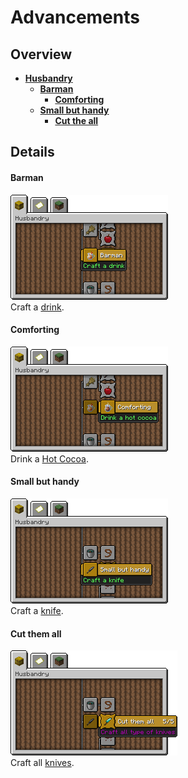 # Advancements

## Overview

- [**Husbandry**](https://minecraft.fandom.com/wiki/Advancement#Husbandry)
  - [**Barman**](#barman)
    - [**Comforting**](#comforting)
  - [**Small but handy**](#small-but-handy)
    - [**Cut the all**](#cut-them-all)

## Details

#### Barman

![Barman](./_media/advancements/barman.png) <br>
Craft a [drink](crafts#drinks). <br>

#### Comforting

![Barman](./_media/advancements/comforting.png) <br>
Drink a [Hot Cocoa](crafts#hot-cocoa). <br>

#### Small but handy

![Barman](./_media/advancements/small_but_handy.png) <br>
Craft a [knife](crafts#flint-knife). <br>

#### Cut them all

![Barman](./_media/advancements/cut_them_all.png) <br>
Craft all [knives](crafts#flint-knife). <br>
